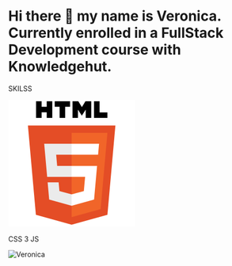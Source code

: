 <h1> Hi there 👋 my name is Veronica. Currently enrolled in a FullStack Development course with Knowledgehut. </h1>

<!--
**vramirez2022/vramirez2022** is a ✨ _special_ ✨ repository because its `README.md` (this file) appears on your GitHub profile.

Here are some ideas to get you started:

- 🔭 I’m currently working on creating websites.
- 🌱 I’m currently learning how to code.
- 👯 I’m looking to collaborate on with anyone willing to exchange ideas.
- 🤔 I’m looking for help with ideas and coding projects.
- 📫 You can reach me in git hub.
- ⚡ Fun fact: I love astrology and the stars.
-->
SKILSS
<p alight="left"> <img src="https://raw.githubusercontent.com/devicons/devicon/master/icons/html5/html5-original-wordmark.svg" font-size: 10px; alt="HTML5"/> </p>

CSS 3
JS

<p align="left"> <img src="http://www.nasa.gov/sites/default/files/thumbnails/image/potw1940a.jpg" alt="Veronica"/> </p>
